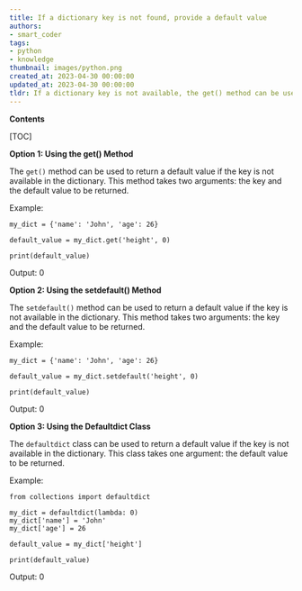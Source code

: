 ```yaml
---
title: If a dictionary key is not found, provide a default value
authors:
- smart_coder
tags:
- python
- knowledge
thumbnail: images/python.png
created_at: 2023-04-30 00:00:00
updated_at: 2023-04-30 00:00:00
tldr: If a dictionary key is not available, the get() method can be used to return a default value.
---
```


**Contents**

[TOC]

**Option 1: Using the get() Method**

The `get()` method can be used to return a default value if the key is not available in the dictionary. This method takes two arguments: the key and the default value to be returned.

Example: 

```
my_dict = {'name': 'John', 'age': 26}

default_value = my_dict.get('height', 0)

print(default_value)
```

Output: 0

**Option 2: Using the setdefault() Method**

The `setdefault()` method can be used to return a default value if the key is not available in the dictionary. This method takes two arguments: the key and the default value to be returned.

Example: 

```
my_dict = {'name': 'John', 'age': 26}

default_value = my_dict.setdefault('height', 0)

print(default_value)
```

Output: 0

**Option 3: Using the Defaultdict Class**

The `defaultdict` class can be used to return a default value if the key is not available in the dictionary. This class takes one argument: the default value to be returned.

Example: 

```
from collections import defaultdict

my_dict = defaultdict(lambda: 0)
my_dict['name'] = 'John'
my_dict['age'] = 26

default_value = my_dict['height']

print(default_value)
```

Output: 0
